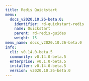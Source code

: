 ```yaml
---
title: Redis Quickstart
menu:
  docs_v2020.10.26-beta.0:
    identifier: rd-quickstart-redis
    name: Quickstart
    parent: rd-redis-guides
    weight: 15
menu_name: docs_v2020.10.26-beta.0
info:
  cli: v0.14.0-beta.5
  community: v0.14.0-beta.5
  enterprise: v0.1.0-beta.5
  installer: v0.14.0-beta.5
  version: v2020.10.26-beta.0
---
```


